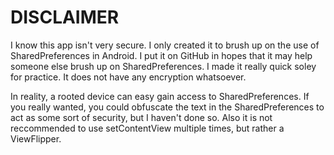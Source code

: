 # DISCLAIMER

I know this app isn't very secure. I only created it to brush up on the use of SharedPreferences in Android. I put it on GitHub in hopes that it may help someone else brush up on SharedPreferences. I made it really quick soley for practice. It does not have any encryption whatsoever. 

In reality, a rooted device can easy gain access to SharedPreferences. If you really wanted, you could obfuscate the text in the SharedPreferences to act as some sort of security, but I haven't done so. Also it is not reccommended to use setContentView multiple times, but rather a ViewFlipper. 
